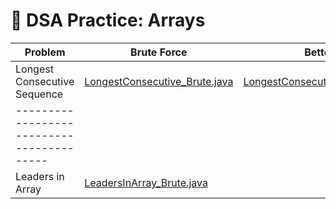 # 🧠 DSA Practice: Arrays

| Problem                          | Brute Force                                                              | Better                                                                 | Optimal                                                                |
|----------------------------------|---------------------------------------------------------------------------|------------------------------------------------------------------------|------------------------------------------------------------------------|
| Longest Consecutive Sequence     | [LongestConsecutive_Brute.java](https://github.com/HarshadTile/DSA-Practice/blob/main/src/Arrays/LongestConsucative_Brute.java) | [LongestConsecutive_Better.java](https://github.com/HarshadTile/DSA-Practice/blob/main/src/Arrays/LongestConsucative_Better.java) | [LongestConsecutive_Optimal.java](https://github.com/HarshadTile/DSA-Practice/blob/main/src/Arrays/LongestConsucative_Optimal.java) |
-----------------------------------------|
| Leaders in Array    | [LeadersInArray_Brute.java](https://github.com/HarshadTile/DSA-Practice/blob/main/src/Arrays/LeadersInArray_Brute.java) |  | [LeadersInArray_Optimal.java](https://github.com/HarshadTile/DSA-Practice/blob/main/src/Arrays/LeadersInArray_Optimal.java) |

